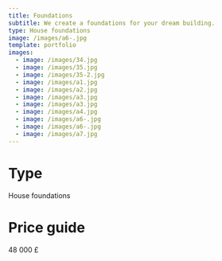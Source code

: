 ```yaml
---
title: Foundations
subtitle: We create a foundations for your dream building.
type: House foundations
image: /images/a6-.jpg
template: portfolio
images:
  - image: /images/34.jpg
  - image: /images/35.jpg
  - image: /images/35-2.jpg
  - image: /images/a1.jpg
  - image: /images/a2.jpg
  - image: /images/a3.jpg
  - image: /images/a3.jpg
  - image: /images/a4.jpg
  - image: /images/a6-.jpg
  - image: /images/a6-.jpg
  - image: /images/a7.jpg
---
```

# Type

House foundations

# Price guide

48 000 £